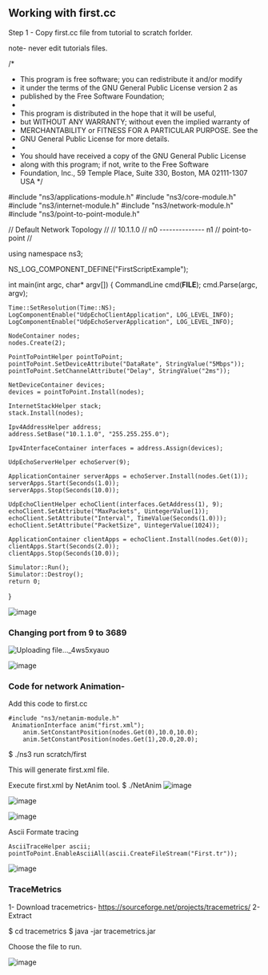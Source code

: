 ## Working with first.cc 

Step 1 - Copy first.cc file from tutorial to scratch forlder.

note- never edit tutorials files. 

/*
 * This program is free software; you can redistribute it and/or modify
 * it under the terms of the GNU General Public License version 2 as
 * published by the Free Software Foundation;
 *
 * This program is distributed in the hope that it will be useful,
 * but WITHOUT ANY WARRANTY; without even the implied warranty of
 * MERCHANTABILITY or FITNESS FOR A PARTICULAR PURPOSE.  See the
 * GNU General Public License for more details.
 *
 * You should have received a copy of the GNU General Public License
 * along with this program; if not, write to the Free Software
 * Foundation, Inc., 59 Temple Place, Suite 330, Boston, MA  02111-1307  USA
 */

#include "ns3/applications-module.h"
#include "ns3/core-module.h"
#include "ns3/internet-module.h"
#include "ns3/network-module.h"
#include "ns3/point-to-point-module.h"

// Default Network Topology
//
//       10.1.1.0
// n0 -------------- n1
//    point-to-point
//

using namespace ns3;

NS_LOG_COMPONENT_DEFINE("FirstScriptExample");

int
main(int argc, char* argv[])
{
    CommandLine cmd(__FILE__);
    cmd.Parse(argc, argv);

    Time::SetResolution(Time::NS);
    LogComponentEnable("UdpEchoClientApplication", LOG_LEVEL_INFO);
    LogComponentEnable("UdpEchoServerApplication", LOG_LEVEL_INFO);

    NodeContainer nodes;
    nodes.Create(2);

    PointToPointHelper pointToPoint;
    pointToPoint.SetDeviceAttribute("DataRate", StringValue("5Mbps"));
    pointToPoint.SetChannelAttribute("Delay", StringValue("2ms"));

    NetDeviceContainer devices;
    devices = pointToPoint.Install(nodes);

    InternetStackHelper stack;
    stack.Install(nodes);

    Ipv4AddressHelper address;
    address.SetBase("10.1.1.0", "255.255.255.0");

    Ipv4InterfaceContainer interfaces = address.Assign(devices);

    UdpEchoServerHelper echoServer(9);

    ApplicationContainer serverApps = echoServer.Install(nodes.Get(1));
    serverApps.Start(Seconds(1.0));
    serverApps.Stop(Seconds(10.0));

    UdpEchoClientHelper echoClient(interfaces.GetAddress(1), 9);
    echoClient.SetAttribute("MaxPackets", UintegerValue(1));
    echoClient.SetAttribute("Interval", TimeValue(Seconds(1.0)));
    echoClient.SetAttribute("PacketSize", UintegerValue(1024));

    ApplicationContainer clientApps = echoClient.Install(nodes.Get(0));
    clientApps.Start(Seconds(2.0));
    clientApps.Stop(Seconds(10.0));

    Simulator::Run();
    Simulator::Destroy();
    return 0;
}

![image](https://hackmd.io/_uploads/B193MdpyA.png)

### Changing port from 9 to 3689
![Uploading file..._4ws5xyauo]()


![image](https://hackmd.io/_uploads/Bku7VuTJR.png)


### Code for network Animation-

Add this code to first.cc

```
#include "ns3/netanim-module.h"
 AnimationInterface anim("first.xml");
    anim.SetConstantPosition(nodes.Get(0),10.0,10.0);
    anim.SetConstantPosition(nodes.Get(1),20.0,20.0); 
```

    
$ ./ns3 run scratch/first

This will generate first.xml file.

Execute first.xml by NetAnim tool.
$ ./NetAnim
![image](https://hackmd.io/_uploads/HJN99YpkC.png)

![image](https://hackmd.io/_uploads/SJqn5KTJC.png)

![image](https://hackmd.io/_uploads/rk4lsKp10.png)

Ascii Formate tracing

```
AsciiTraceHelper ascii;
pointToPoint.EnableAsciiAll(ascii.CreateFileStream("First.tr"));

```
![image](https://hackmd.io/_uploads/Ska15cpJ0.png)


### TraceMetrics

1- Download tracemetrics- https://sourceforge.net/projects/tracemetrics/
2- Extract

$ cd tracemetrics
$ java -jar tracemetrics.jar

Choose the file to run.

![image](https://hackmd.io/_uploads/B1HhK5aJ0.png)
